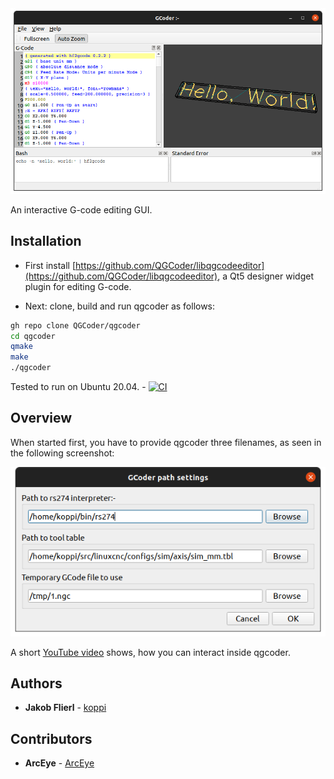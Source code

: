 <img src="https://raw.githubusercontent.com/QGCoder/qgcoder/master/doc/qgcoder-001.png"/>

An interactive G-code editing GUI.

## Installation

* First install [https://github.com/QGCoder/libqgcodeeditor](https://github.com/QGCoder/libqgcodeeditor), a Qt5 designer widget plugin for editing G-code.

* Next: clone, build and run qgcoder as follows:
```bash
gh repo clone QGCoder/qgcoder
cd qgcoder
qmake
make
./qgcoder
```

Tested to run on Ubuntu 20.04. - [![CI](https://github.com/QGCoder/qgcoder/actions/workflows/main.yml/badge.svg)](https://github.com/QGCoder/qgcoder/actions/workflows/main.yml)

## Overview

When started first, you have to provide qgcoder three filenames, as seen in the following screenshot:

<img src="https://raw.githubusercontent.com/QGCoder/qgcoder/master/doc/qgcoder-002.png"/>


A short [YouTube video](https://www.youtube.com/watch?v=9D3hMXP5-QM) shows, how you can interact inside qgcoder.

## Authors

* **Jakob Flierl** - [koppi](https://github.com/koppi)

## Contributors

* **ArcEye** - [ArcEye](https://github.com/ArcEye)
